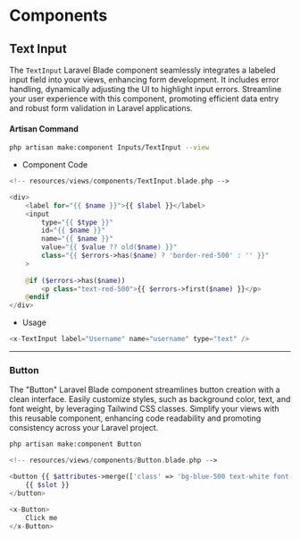 # Components

## Text Input


The <code>TextInput</code> Laravel Blade component seamlessly integrates a labeled input field into your views, enhancing form development. It includes error handling, dynamically adjusting the UI to highlight input errors. Streamline your user experience with this component, promoting efficient data entry and robust form validation in Laravel applications.
#### Artisan Command
```bash
php artisan make:component Inputs/TextInput --view
```
- Component Code
```php
<!-- resources/views/components/TextInput.blade.php -->

<div>
    <label for="{{ $name }}">{{ $label }}</label>
    <input 
        type="{{ $type }}" 
        id="{{ $name }}" 
        name="{{ $name }}" 
        value="{{ $value ?? old($name) }}" 
        class="{{ $errors->has($name) ? 'border-red-500' : '' }}"
    >
    
    @if ($errors->has($name))
        <p class="text-red-500">{{ $errors->first($name) }}</p>
    @endif
</div>
```
- Usage
```php
<x-TextInput label="Username" name="username" type="text" />
```
---
### Button

The "Button" Laravel Blade component streamlines button creation with a clean interface. Easily customize styles, such as background color, text, and font weight, by leveraging Tailwind CSS classes. Simplify your views with this reusable component, enhancing code readability and promoting consistency across your Laravel project.
```bash
php artisan make:component Button
```
```php
<!-- resources/views/components/Button.blade.php -->

<button {{ $attributes->merge(['class' => 'bg-blue-500 text-white font-bold py-2 px-4 rounded']) }}>
    {{ $slot }}
</button>
```
```php
<x-Button>
    Click me
</x-Button>
```
